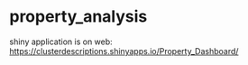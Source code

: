 # property_analysis

shiny application is on web: https://clusterdescriptions.shinyapps.io/Property_Dashboard/
